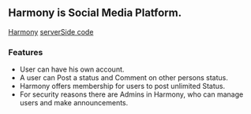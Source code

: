 ## Harmony is Social Media Platform.

[Harmony](https://harmony-ed17b.web.app/)
[serverSide code](https://github.com/wolfiee42/HarmonyServerSide)

### Features
- User can have his own account.
- A user can Post a status and Comment on other persons status.
- Harmony offers membership for users to post unlimited Status.
- For security reasons there are Admins in Harmony, who can manage users and make announcements.
